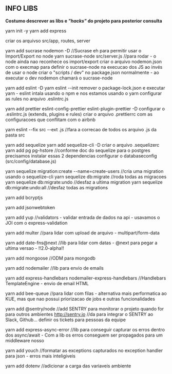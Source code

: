 ## INFO LIBS
**Costumo descrever as libs e _"hacks"_ do projeto para posterior consulta**

yarn init -y
yarn add express

criar os arquivso src/app, routes, server

yarn add sucrase nodemon -D
//Sucrase eh para permitir usar o Import/Export no node
yarn sucrase-node src/server.js //para rodar - o node ainda nao reconhece os import/export
criar o arquivo nodemon.json com o execmap para definir o sucrase-node na execucao dos JS ao invés de usar o node
criar o "scripts / dev" no package.json normalmente - ao executar o dev nodemon chamará o sucrase-node

yarn add eslint -D
yarn eslint --init
remover o package-lock.json e executar yarn - eslint intala usando o npm e nos estamos usando o yarn
configurar as rules no arquivo .eslintrc.js

yarn add prettier eslint-config-prettier eslint-plugin-prettier -D
configurar o .eslintrc.js (extends, plugins e rules)
criar o arquivo .prettierrc com as configuracoes que conflitam com o airbnb

yarn eslint --fix src --ext .js //fara a correcao de todos os arquivo .js da pasta src

yarn add sequelize
yarn add sequelize-cli -D
criar o arquivo .sequelizerc
yarn add pg pg-hstore //conforme doc do sequelize para o postgres precisamos instalar essas 2 dependencias
configurar o databaseconfig (src/config/database.js)

yarn sequelize migration:create --name=create-users //cria uma migration usando o sequelize-cli
yarn sequelize db:migrate //roda todas as migracoes
yarn sequelize db:migrate:undo //desfaz a ultima migration
yarn sequelize db:migrate:undo:all //desfaz todas as migrations

yarn add bcryptjs

yarn add jsonwebtoken

yarn add yup //validators - validar entrada de dados na api - usavamos o JOI com o express-validation

yarn add multer //para lidar com upload de arquivo - multipart/form-data

yarn add date-fns@next //lib para lidar com datas - @next para pegar a ultima versao - !!2.0-alpha!!

yarn add mongoose //ODM para mongodb

yarn add nodemailer //lib para envio de emails

yarn add express-handlebars nodemailer-express-handlebars //Handlebars TemplateEngine - envio de email HTML

yarn add bee-queue //para lidar com filas - alternativa mais performatica ao KUE, mas que nao possui priorizacao de jobs e outras funcionalidades

yarn add @sentry/node //add SENTRY para monitorar o projeto quando for para outros ambientes http://sentry.io
//da para integrar o SENTRY ao Slack, Github... definir os tickets para pessoas da equipe

yarn add express-async-error //lib para conseguir capturar os erros dentro dos async/await - Com a lib os erros conseguem ser propagados para um middleware nosso

yarn add youch //formatar as exceptions capturados no exception handler para json - erros mais inteligiveis

yarn add dotenv //adicionar a carga das variaveis ambiente
